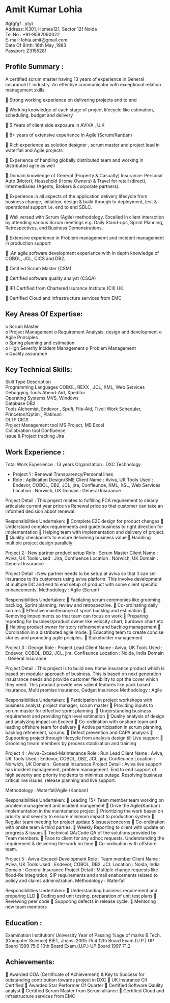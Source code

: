 <h1> Amit Kumar Lohia </h1>
#gfgfgf
. ytyt

<div> Address:                K301, Homes121, Sector 121 Noida
 <div>Tel No :                +91-9582090022
 <div>E-mail:                 lohia.amit@gmail.com
 <div>Date Of Birth:          16th  May ,1983
    <div>Passport:               Z3155281	</div>

<h2> Profile Summary : </h2>
<div>A certified scrum master having 13 years of experience in General insurance IT industry. An effective communicator with exceptional relation management skills. </div>
<p>	Strong working experience on delivering projects end to end </p>
<p>	Working knowledge of each stage of project lifecycle like estimation, scheduling, budget and delivery </p>
<p>	5 Years of client side exposure in AVIVA , U.K </p>
<p>	8+ years of  extensive experience in Agile (Scrum/Kanban) </p>
<p>	Rich experience as solution designer , scrum master and project lead in waterfall and Agile projects </p>
<p>	Experience of handling globally distributed team and working in distributed agile as well </p>
<p>	Domain knowledge of General (Property & Casualty) Insurance: Personal Auto (Motor), Household (Home Owners) & Travel for retail (direct), Intermediaries (Agents, Brokers & corporate partners). </p>
<p>	Experience in all aspects of the application delivery lifecycle from business change, initiation, design & build through to deployment, test & operational support i.e. end to end SDLC. </p>
<p>	Well versed with Scrum (Agile) methodology. Excelled in client interaction by attending various Scrum meetings e.g. Daily Stand-ups, Sprint Planning, Retrospectives, and Business Demonstrations. </p>
<p>	Extensive experience in Problem managememt and incident management in production support </p>
<p>	.An agile software development experience with in depth knowledge of COBOL, JCL, CICS and DB2. </p>
<p>	Cetified Scrum Master (CSM) </p>
<p>	Certified software quality analyst (CSQA) </p>
<p>	IF1 Certified from Chartered Isurance Institute (CII) UK. </p>
<p>	Certified Cloud and infrastructure services from EMC </p>

<h2> Key Areas Of Expertise: </h2>
<div>o	Scrum Master
<div>o	Project Management	o	Requirement Analysis, design and development	o	Agile Principles
<div>o	Spring planning and estimation
<div>	o	High Severity Incident Management	o	Problem Management 
<div>o	Quality assurance 	

	
		
<h2>Key Technical Skills: </h2>

<div>Skill Type	Description
<div>Programming Languages	COBOL, REXX , JCL, XML, Web Services
<div>Debugging Tools	Abend-Aid, Xpeditor
<div>Operating Systems	MVS, Windows
<div>Database	DB2
<div>Tools	Alchemist, Endevor , Spufi, File-Aid, Tivoli Work Scheduler, Princeton/Optim , Platinum 
<div>OLTP	CICS 
<div>Project Management tool	MS Project, MS Excel
<div>Collobration tool	Confluence 
<div>Issue & Project tracking	Jira

<h2>Work Experience :</h2>

<div>Total Work Experience : 13 years 
Organization : DXC Technology

- Project 1 	: Renewal Transparency/Personal lines
- Role		: Apllicaiton Design/SME
Client Name	: Aviva, UK 
Tools Used	: Endevor, COBOL, DB2, JCL, jira, Confleunce, XML, XSL, Web Services
Location 	: Norwich, UK
Domain	: General Insurance 

Project Detail : This project relates to fulfilling FCA requirement to clearly articulate current year price vs Renewal price so that customer can take an informed decision abbot renewal.

Responsibilities Undertaken: 
	Complete E2E design for product changes
	Understand complex requirements and guide business to right direction for implementation
	Helping team with implementation and delivery of project.
	Quality checkpoints to ensure delivering business value
	Handling multiple project design parallely 
</div>
<div>
Project 2 	: New partner product setup 
Role		: Scrum Master
Client Name	: Aviva, UK 
Tools Used	: Jira, Confluence
Location 	: Norwich, UK
Domain	: General Insurance

Project Detail : New partner needs to be setup at aviva so that it can sell insurance to it’s customers using aviva platform. This involve development at multiple DC and end to end setup of product with some client specific enhancements.
Methodology : Agile (Scrum)

Responsibilities Undertaken: 
	Facilating scrum ceremonies like grooming backlog, Sprint planning, review and retrospective.
	Co-ordinating daily scrums 
	Effective maintenance of sprint backlog and estimation
	Removing  impediments so that team can focus on work
	Preparing reporting for business/product owner like velocity chart, burdown chart etc
	Helping product owner for story refinement and backlog management
	Cordination in a distributed agile mode.
	Educating team to create concise stories and promoting agile priciples.
	Stakeholder management
</div>
<div>
Project 3 	: George
Role		: Project Lead
Client Name	: Aviva, UK 
Tools Used	: Endevor, COBOL, DB2, JCL, jira, Confleunce
Location 	: Noida, India
Domain	: General Insurance

Project Detail : This project is to build new home insurance product which is based on modular approach of business. This is based on next generation insuarance needs and provide customer flexibility to opt the cover which they need. This product provide new salient features like pack based insurance, Multi premise insurance, Gadget insurance
Methodology : Agile 

Responsibilities Undertaken: 
	Participation in project workshops with business analyst, project manager, scrum master
	Providing inputs to scrum master for effective sprint planning.
	Understanding business requirement and providing high level estimation
	Quality analysis of design and analyzing impact on Exceed
	Co-ordination with onshore team and leading offshore team for delivery
	Active participation in scrum planning, backlog refinement, scrums.
	Defect prevention and CAPA analysis
	Supporting project through lifecycle from analysis design till Live support
	Grooming tream members by process stablisation and training

</div>
<div>
Project 4 : Aviva-Exceed-Maintenance
Role		: Run Lead
Client Name	: Aviva, UK 
Tools Used	: Endevor, COBOL, DB2, JCL, jira, Confleunce
Location 	: Norwich, UK
Domain	: General Insurance
Project Detail : Aviva live support has incident management, problem management. End to end support of high severity and priority incidents to minimize outage. Resolving business critical live issues, release planning and live support. 

Methodology 	: Waterfall/Agile (Kanban)
			 
Responsibilities Undertaken: 
	Leading 15+ Team member team working on problem management and incident mangement
	Drive the Agile(Kanban) implementation in the maintenance project
	Prioritizing the work based on priority and severity to ensure minimum impact to production system
	Regular team meeting for project update & issues/concerns
	Co-ordination with onsite team & third parties.
	Weekly Reporting to client with update on progress & issues
	Technical QA/Code QA of the solutions provided by Team members.
	Face to client for any adhoc requests. Understanding the requirement & delivering the work on time
	Co-ordination with offshore team.

</div>
<div>
Project 5 : Aviva-Exceed-Development
Role		: Team member
Client Name	: Aviva, UK 
Tools Used	: Endevor, COBOL, DB2, JCL
Location 	: Noida, India
Domain	: General Insurance
Project Detail : Multiple change requests like flood-Re integration, SIP requirements and small enahcements related to policy and claims administration. 
Methodology : Waterfall		 
	
Responsibilities Undertaken: 
	Understanding business requirement and preparing LLD
	Coding and unit testing, preparation of unit test plans
	Reviewing peer code
	Supporing defects in release cycle.
	Mentoring new team members

</div>




<h2>Education : </h2>     
<div>
          Examination	      Institution/   University	Year of 
Passing	%age of 
marks 
B.Tech. (Computer Science)	BIET, Jhansi	  2005	  75.4
12th Board Exam.(U.P.)	UP Board	  1999	  75.0
10th Board Exam.(U.P.)	UP Board	  1997	  71.2
  </div> 
<h2>Achievements:</h2>
<div>
	Awarded COA (Certificate of Achievement) & Key to Success for outstanding contribution towards project in DXC
	UK Insurance CII Certified
	Awarded Star Performer Of Quarter 
	Certified Software Qaulity analyst
	Certified Scrum Master from Scrum alliance
	Certified Cloud and infrastructure services from EMC
</div>
